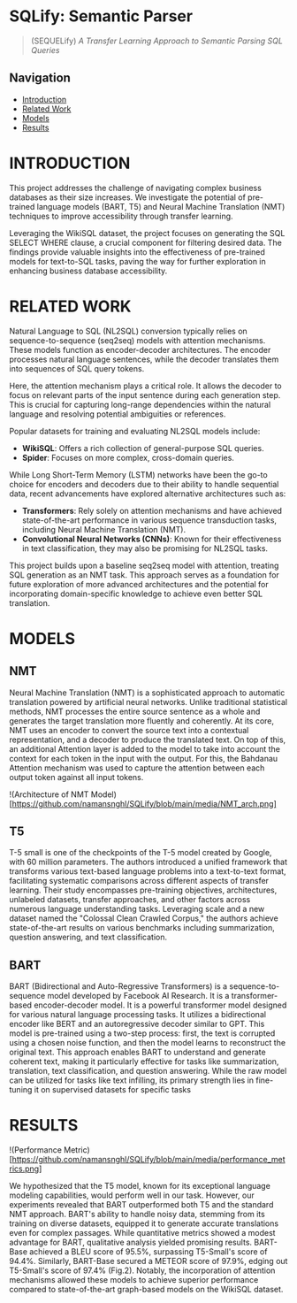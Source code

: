 # SQLify: Semantic Parser
> (SEQUELify)
> *A Transfer Learning Approach to Semantic Parsing SQL Queries*

## Navigation
- [Introduction](#introduction)
- [Related Work](#related-work)
- [Models](#Models)
- [Results](#Results)

# INTRODUCTION
This project addresses the challenge of navigating complex business databases as their size increases. We investigate the potential of pre-trained language models (BART, T5) and Neural Machine Translation (NMT) techniques to improve accessibility through transfer learning.

Leveraging the WikiSQL dataset, the project focuses on generating the SQL SELECT WHERE clause, a crucial component for filtering desired data. The findings provide valuable insights into the effectiveness of pre-trained models for text-to-SQL tasks, paving the way for further exploration in enhancing business database accessibility.


# RELATED WORK
Natural Language to SQL (NL2SQL) conversion typically relies on sequence-to-sequence (seq2seq) models with attention mechanisms. These models function as encoder-decoder architectures. The encoder processes natural language sentences, while the decoder translates them into sequences of SQL query tokens.

Here, the attention mechanism plays a critical role. It allows the decoder to focus on relevant parts of the input sentence during each generation step. This is crucial for capturing long-range dependencies within the natural language and resolving potential ambiguities or references.

Popular datasets for training and evaluating NL2SQL models include:
- **WikiSQL**: Offers a rich collection of general-purpose SQL queries.
- **Spider**: Focuses on more complex, cross-domain queries.

While Long Short-Term Memory (LSTM) networks have been the go-to choice for encoders and decoders due to their ability to handle sequential data, recent advancements have explored alternative architectures such as:
- **Transformers**: Rely solely on attention mechanisms and have achieved state-of-the-art performance in various sequence transduction tasks, including Neural Machine Translation (NMT).
- **Convolutional Neural Networks (CNNs)**: Known for their effectiveness in text classification, they may also be promising for NL2SQL tasks.

This project builds upon a baseline seq2seq model with attention, treating SQL generation as an NMT task. This approach serves as a foundation for future exploration of more advanced architectures and the potential for incorporating domain-specific knowledge to achieve even better SQL translation.


# MODELS

## NMT
Neural Machine Translation (NMT) is a sophisticated approach to automatic translation powered by artificial neural networks. Unlike traditional statistical methods, NMT processes the entire source sentence as a whole and generates the target translation more fluently and coherently. At its core, NMT uses an encoder to convert the source text into a contextual representation, and a decoder to produce the translated text. On top of this, an additional Attention layer is added to the model to take into account the context for each token in the input with the output. For this, the Bahdanau Attention mechanism was used to capture the attention between each output token against all input tokens.

!(Architecture of NMT Model)[https://github.com/namansnghl/SQLify/blob/main/media/NMT_arch.png]

## T5
T-5 small is one of the checkpoints of the T-5 model created by Google, with 60 million parameters. The authors introduced a unified framework that transforms various text-based language problems into a text-to-text format, facilitating systematic comparisons across different aspects of transfer learning. Their study encompasses pre-training objectives, architectures, unlabeled datasets, transfer approaches, and other factors across numerous language understanding tasks. Leveraging scale and a new dataset named the "Colossal Clean Crawled Corpus," the authors achieve state-of-the-art results on various benchmarks including summarization, question answering, and text classification.

## BART
BART (Bidirectional and Auto-Regressive Transformers) is a sequence-to-sequence model developed by Facebook AI Research. It is a transformer-based encoder-decoder model. It is a powerful transformer model designed for various natural language processing tasks. It utilizes a bidirectional encoder like BERT and an autoregressive decoder similar to GPT. This model is pre-trained using a two-step process: first, the text is corrupted using a chosen noise function, and then the model learns to reconstruct the original text. This approach enables BART to understand and generate coherent text, making it particularly effective for tasks like summarization, translation, text classification, and question answering. While the raw model can be utilized for tasks like text infilling, its primary strength lies in fine-tuning it on supervised datasets for specific tasks


# RESULTS
!(Performance Metric)[https://github.com/namansnghl/SQLify/blob/main/media/performance_metrics.png]

We hypothesized that the T5 model, known for its exceptional language modeling capabilities, would perform well in our task. However, our experiments revealed that BART outperformed both T5 and the standard NMT approach. BART's ability to handle noisy data, stemming from its training on diverse datasets, equipped it to generate accurate translations even for complex passages. While quantitative metrics showed a modest advantage for BART, qualitative analysis yielded promising results. BART-Base achieved a BLEU score of 95.5%, surpassing T5-Small's score of 94.4%. Similarly, BART-Base secured a METEOR score of 97.9%, edging out T5-Small's score of 97.4% (Fig.2). Notably, the incorporation of attention mechanisms allowed these models to achieve superior performance compared to state-of-the-art graph-based models on the WikiSQL dataset.
